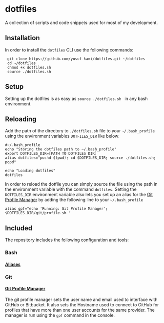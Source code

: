# dotfiles
A collection of scripts and code snippets used for most of my development.

## Installation
In order to install the `dotfiles` CLI use the following commands:
```
 git clone https://github.com/yusuf-kami/dotfiles.git ~/dotfiles
 cd ~/dotfiles
 chmod +x dotfiles.sh
 source ./dotfiles.sh
```

## Setup
Setting up the dotfiles is as easy as `source ./dotfiles.sh ` in any bash environment.

## Reloading
Add the path of the directory to `./dotfiles.sh` file to your `~/.bash_profile` using the environment variables `DOTFILES_DIR` like below:
```
#~/.bash_profile
echo "Storing the dotfiles path to ~/.bash_profile"
export DOTFILES_DIR=[PATH TO DOTFILES DIR]
alias dotfiles="pushd $(pwd); cd $DOTFILES_DIR; source ./dotfiles.sh; popd"

echo "Loading dotfiles"
dotfiles
```
In order to reload the dotfile you can simply source the file using the path in the environment variable with the command `dotfiles`.
Setting the `DOTFILES_DIR` environment variable also lets you set up an alias for the [Git Profile Manager](https://github.com/yusuf-kami/dotfiles/blob/master/git/profile.sh) by adding the following line to your `~/.bash_profile`
```
alias gpf="echo 'Running: Git Profile Manager'; $DOTFILES_DIR/git/profile.sh "

```


## Included
The repository includes the following configuration and tools:
### Bash
#### [Aliases](https://github.com/yusuf-kami/dotfiles/blob/master/bash/aliases.sh)

### Git
#### [Git Profile Manager](https://github.com/yusuf-kami/dotfiles/blob/master/git/profile.sh)
The git profile manager sets the user name and email used to interface with GitHub or Bitbucket. It also sets the Hostname used to connect to GitHub for profiles that have more than one user accounts for the same provider.
The manager is run using the `gpf` command in the console.
